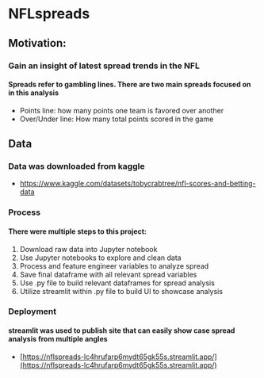 # NFLspreads

## Motivation:
### Gain an insight of latest spread trends in the NFL
#### Spreads refer to gambling lines. There are two main spreads focused on in this analysis
- Points line: how many points one team is favored over another
- Over/Under line: How many total points scored in the game

## Data
### Data was downloaded from kaggle 
- https://www.kaggle.com/datasets/tobycrabtree/nfl-scores-and-betting-data

### Process
#### There were multiple steps to this project:
1. Download raw data into Jupyter notebook
2. Use Jupyter notebooks to explore and clean data
3. Process and feature engineer variables to analyze spread
4. Save final dataframe with all relevant spread variables
5. Use .py file to build relevant dataframes for spread analysis
6. Utilize streamlit within .py file to build UI to showcase analysis

### Deployment
#### streamlit was used to publish site that can easily show case spread analysis from multiple angles
- [https://nflspreads-lc4hrufarp6mydt65gk55s.streamlit.app/](https://nflspreads-lc4hrufarp6mydt65gk55s.streamlit.app/)
